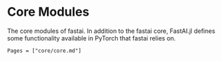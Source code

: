 # Core Modules

The core modules of fastai. In addition to the fastai core, FastAI.jl defines some functionality available in PyTorch that fastai relies on.

```@contents
Pages = ["core/core.md"]
```